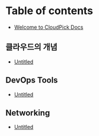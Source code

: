 # Table of contents

* [Welcome to CloudPick Docs](README.md)

## 클라우드의 개념

* [Untitled](undefined/untitled.md)

## DevOps Tools <a id="tools"></a>

* [Untitled](tools/untitled.md)

## Networking

* [Untitled](networking/untitled.md)

